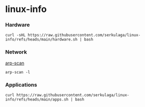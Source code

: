 # linux-info

### Hardware
```
curl -sHL https://raw.githubusercontent.com/serkulaga/linux-info/refs/heads/main/hardware.sh | bash
```


### Network

[arp-scan](https://www.kali.org/tools/arp-scan/)

```
arp-scan -l
```


### Applications

```
curl https://raw.githubusercontent.com/serkulaga/linux-info/refs/heads/main/apps.sh | bash
```
